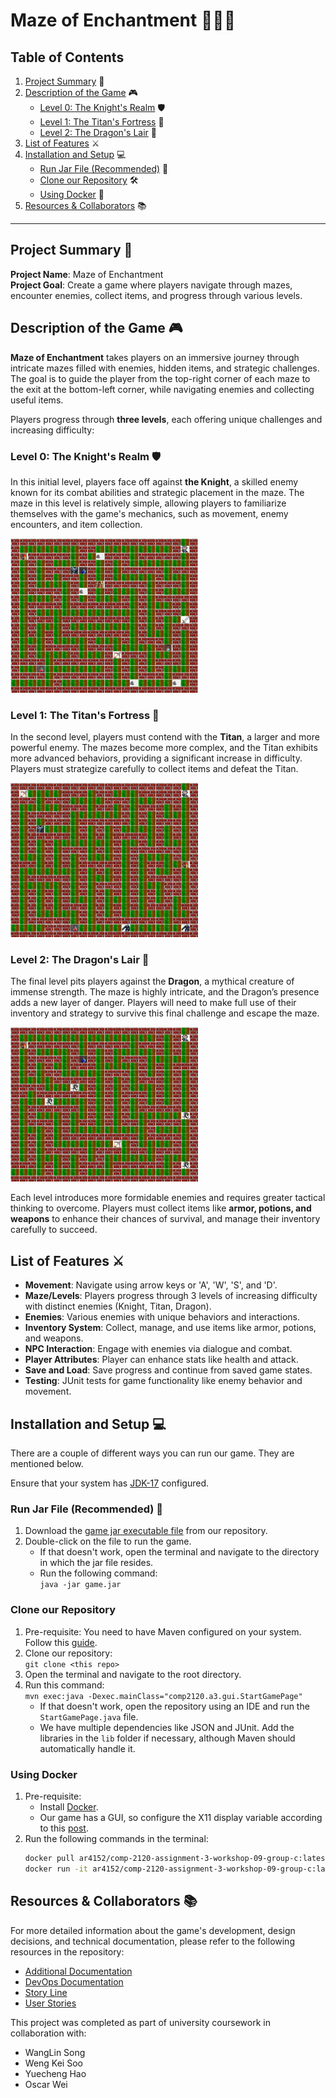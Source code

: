 # Maze of Enchantment 🧙‍♂️🌀

## Table of Contents

1. [Project Summary](#project-summary-) 📝
2. [Description of the Game](#description-of-the-game-) 🎮
   - [Level 0: The Knight's Realm](#level-0-the-knights-realm-%EF%B8%8F) 🛡️
   - [Level 1: The Titan's Fortress](#level-1-the-titans-fortress-) 🗿
   - [Level 2: The Dragon's Lair](#level-2-the-dragons-lair-) 🐉
3. [List of Features](#list-of-features-%EF%B8%8F) ⚔️
4. [Installation and Setup](#installation-and-setup-) 💻
   - [Run Jar File (Recommended)](#run-jar-file-recommended-) 🚀
   - [Clone our Repository](#clone-our-repository) 🛠️
   - [Using Docker](#using-docker) 🐳
5. [Resources & Collaborators](#resources--collaborators-) 📚

---

## Project Summary 📝

**Project Name**: Maze of Enchantment  
**Project Goal**: Create a game where players navigate through mazes, encounter enemies, collect items, and progress through various levels.

## Description of the Game 🎮

**Maze of Enchantment** takes players on an immersive journey through intricate mazes filled with enemies, hidden items, and strategic challenges. The goal is to guide the player from the top-right corner of each maze to the exit at the bottom-left corner, while navigating enemies and collecting useful items.

Players progress through **three levels**, each offering unique challenges and increasing difficulty:

### Level 0: The Knight's Realm 🛡️

In this initial level, players face off against **the Knight**, a skilled enemy known for its combat abilities and strategic placement in the maze. The maze in this level is relatively simple, allowing players to familiarize themselves with the game's mechanics, such as movement, enemy encounters, and item collection.

<img src="items/imgs/level0.png" alt="Level 0" width="300"/>

### Level 1: The Titan's Fortress 🗿

In the second level, players must contend with the **Titan**, a larger and more powerful enemy. The mazes become more complex, and the Titan exhibits more advanced behaviors, providing a significant increase in difficulty. Players must strategize carefully to collect items and defeat the Titan.

<img src="items/imgs/level1.png" alt="Level 1" width="300"/>

### Level 2: The Dragon's Lair 🐉

The final level pits players against the **Dragon**, a mythical creature of immense strength. The maze is highly intricate, and the Dragon’s presence adds a new layer of danger. Players will need to make full use of their inventory and strategy to survive this final challenge and escape the maze.

<img src="items/imgs/level2.png" alt="Level 2" width="300"/>

Each level introduces more formidable enemies and requires greater tactical thinking to overcome. Players must collect items like **armor, potions, and weapons** to enhance their chances of survival, and manage their inventory carefully to succeed.

## List of Features ⚔️

- **Movement**: Navigate using arrow keys or 'A', 'W', 'S', and 'D'.
- **Maze/Levels**: Players progress through 3 levels of increasing difficulty with distinct enemies (Knight, Titan, Dragon).
- **Enemies**: Various enemies with unique behaviors and interactions.
- **Inventory System**: Collect, manage, and use items like armor, potions, and weapons.
- **NPC Interaction**: Engage with enemies via dialogue and combat.
- **Player Attributes**: Player can enhance stats like health and attack.
- **Save and Load**: Save progress and continue from saved game states.
- **Testing**: JUnit tests for game functionality like enemy behavior and movement.

## Installation and Setup 💻

There are a couple of different ways you can run our game. They are mentioned below.

Ensure that your system has [JDK-17](https://www.oracle.com/java/technologies/javase/jdk17-archive-downloads.html) configured.

### Run Jar File (Recommended) 🚀

1. Download the [game jar executable file](/items/game.jar) from our repository.
2. Double-click on the file to run the game.
    * If that doesn't work, open the terminal and navigate to the directory in which the jar file resides.
    * Run the following command:  
      ```java -jar game.jar```

### Clone our Repository

1. Pre-requisite: You need to have Maven configured on your system. Follow this [guide](https://maven.apache.org/install.html).
2. Clone our repository:  
   ```git clone <this repo>```
3. Open the terminal and navigate to the root directory.
4. Run this command:  
   ```mvn exec:java -Dexec.mainClass="comp2120.a3.gui.StartGamePage"```
    * If that doesn't work, open the repository using an IDE and run the ```StartGamePage.java``` file.
    * We have multiple dependencies like JSON and JUnit. Add the libraries in the ```lib``` folder if necessary, although Maven should automatically handle it.

### Using Docker

1. Pre-requisite: 
    * Install [Docker](https://docs.docker.com/get-docker/).
    * Our game has a GUI, so configure the X11 display variable according to this [post](https://stackoverflow.com/questions/662421/no-x11-display-variable-what-does-it-mean).
2. Run the following commands in the terminal:
    ```bash
    docker pull ar4152/comp-2120-assignment-3-workshop-09-group-c:latest
    docker run -it ar4152/comp-2120-assignment-3-workshop-09-group-c:latest
    ```

## Resources & Collaborators 📚

For more detailed information about the game's development, design decisions, and technical documentation, please refer to the following resources in the repository:

- [Additional Documentation](./items/ADDITIONAL_DOCUMENTATION.md)
- [DevOps Documentation](./items/DEV_OPS.md)
- [Story Line](./items/story_line.md)
- [User Stories](./items/user_stories.md)

This project was completed as part of university coursework in collaboration with:

- WangLin Song
- Weng Kei Soo
- Yuecheng Hao
- Oscar Wei
